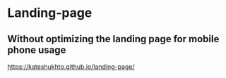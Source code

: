 # Landing-page
## Without optimizing the landing page for mobile phone usage
https://kateshukhto.github.io/landing-page/
